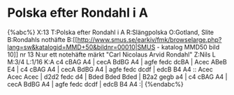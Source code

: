# Polska efter Rondahl i A

{%abc%}
X:13
T:Polska efter Rondahl i A
R:Slängpolska
O:Gotland, Slite
B:Rondahls nothäfte
B:[[http://www.smus.se/earkiv/fmk/browselarge.php?lang=sw&katalogid=MMD+50&bildnr=00010|SMUS - katalog MMD50 bild 10]] nr 13
N:ur ett notehäfte märkt "Carl Nicolaus Arvid Rondahl"
Z:Nils L
M:3/4
L:1/16
K:A
c4 cBAG A4 | cecA BdBG A4 | agfe fedc dcBA | Acec ABeB E4 |
c4 cBAG A4 | cecA BdBG A4 | agfe fedc dcdf | edcB B4 A4 ::
Acec Acec Acec | d2d2 fedc d4 | Bded Bded Bded | B2a2 gegb a4 |
c4 cBAG A4 | cecA BdBG A4 | agfe fedc dcdf | edcB B4 A4 :|
{%endabc%}
